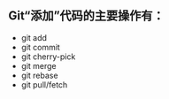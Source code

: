 ## Git“添加”代码的主要操作有：
- git add
- git commit
- git cherry-pick
- git merge
- git rebase
- git pull/fetch